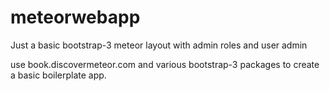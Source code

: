 meteorwebapp
============

Just a basic bootstrap-3 meteor layout with admin roles and user admin

use book.discovermeteor.com and various bootstrap-3 packages to create a basic boilerplate app.
